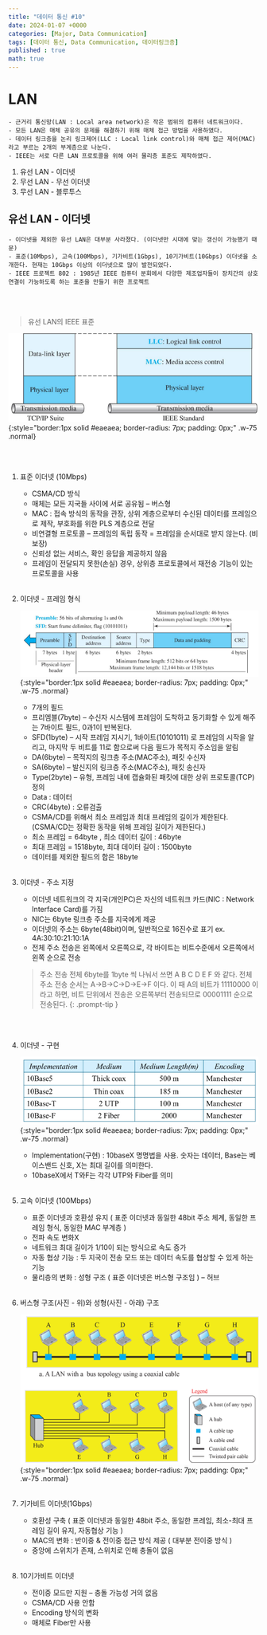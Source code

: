 ```yaml
---
title: "데이터 통신 #10"
date: 2024-01-07 +0000
categories: [Major, Data Communication]
tags: [데이터 통신, Data Communication, 데이터링크층]
published : true
math: true
---
```


# LAN
    - 근거리 통신망(LAN : Local area network)은 작은 범위의 컴퓨터 네트워크이다.
    - 모든 LAN은 매체 공유의 문제를 해결하기 위해 매체 접근 방법을 사용하였다.
    - 데이터 링크층을 논리 링크제어(LLC : Local link control)와 매체 접근 제어(MAC)라고 부르는 2개의 부계층으로 나눈다.
    - IEEE는 서로 다른 LAN 프로토콜을 위해 여러 물리층 표준도 제작하였다.

1. 유선 LAN - 이더넷
2. 무선 LAN - 무선 이더넷
3. 무선 LAN - 블루투스

## 유선 LAN - 이더넷
    - 이더넷을 제외한 유선 LAN은 대부분 사라졌다. (이더넷만 시대에 맞는 갱신이 가능했기 때문)
    - 표준(10Mbps), 고속(100Mbps), 기가비트(1Gbps), 10기가비트(10Gbps) 이더넷을 소개한다. 현재는 10Gbps 이상의 이더넷으로 많이 발전되었다.
    - IEEE 프로젝트 802 : 1985년 IEEE 컴퓨터 분회에서 다양한 제조업자들이 장치간의 상호 연결이 가능하도록 하는 표준을 만들기 위한 프로젝트
    

<br><br>

> 유선 LAN의 IEEE 표준

![Desktop View](/assets/img/major-dc/045.png){:style="border:1px solid #eaeaea; border-radius: 7px; padding: 0px;" .w-75 .normal}

<br><br>


1. 표준 이더넷 (10Mbps)
    - CSMA/CD 방식
    - 매체는 모든 지국들 사이에 서로 공유됨 – 버스형
    - MAC : 접속 방식의 동작을 관장, 상위 계층으로부터 수신된 데이터를 프레임으로 제작, 부호화를 위한 PLS 계층으로 전달
    - 비연결형 프로토콜 – 프레임의 독립 동작 = 프레임을 순서대로 받지 않는다. (비보장)
    - 신뢰성 없는 서비스, 확인 응답을 제공하지 않음
    - 프레임이 전달되지 못한(손실) 경우, 상위층 프로토콜에서 재전송 기능이 있는 프로토콜을 사용
    <br><br>


2. 이더넷 - 프레임 형식

    ![Desktop View](/assets/img/major-dc/046.png){:style="border:1px solid #eaeaea; border-radius: 7px; padding: 0px;" .w-75 .normal}
    - 7개의 필드
    - 프리엠블(7byte) – 수신자 시스템에 프레임이 도착하고 동기화할 수 있게 해주는 7바이트 필드, 0과1이 반복된다.
    - SFD(1byte) – 시작 프레임 지시기, 1바이트(10101011) 로 프레임의 시작을 알리고, 마지막 두 비트를 11로 함으로써 다음 필드가 목적지 주소임을 알림
    - DA(6byte) – 목적지의 링크층 주소(MAC주소), 패킷 수신자
    - SA(6byte) – 발신지의 링크층 주소(MAC주소), 패킷 송신자
    - Type(2byte) – 유형, 프레임 내에 캡슐화된 패킷에 대한 상위 프로토콜(TCP) 정의
    - Data : 데이터
    - CRC(4byte) : 오류검출
    - CSMA/CD를 위해서 최소 프레임과 최대 프레임의 길이가 제한된다. (CSMA/CD는 정확한 동작을 위해 프레임 길이가 제한된다.)
    - 최소 프레임 = 64byte , 최소 데이터 길이 : 46byte
    - 최대 프레임 = 1518byte, 최대 데이터 길이 : 1500byte
    - 데이터를 제외한 필드의 합은 18byte
    <br><br>


3. 이더넷 - 주소 지정
    - 이더넷 네트워크의 각 지국(개인PC)은 자신의 네트워크 카드(NIC : Network Interface Card)를 가짐
    - NIC는 6byte 링크층 주소를 지국에게 제공
    - 이더넷의 주소는 6byte(48bit)이며, 일반적으로 16진수로 표기 ex. 4A:30:10:21:10:1A 
    - 전체 주소 전송은 왼쪽에서 오른쪽으로, 각 바이트는 비트수준에서 오른쪽에서 왼쪽 순으로 전송

    > 주소 전송
    전체 6byte를 1byte 씩 나눠서 쓰면 A B C D E F 와 같다. 전체 주소 전송 순서는 A->B->C->D->E->F 이다.
    이 때 A의 비트가 11110000 이라고 하면, 비트 단위에서 전송은 오른쪽부터 전송되므로 00001111 순으로 전송된다.
    {: .prompt-tip }

    <br><br>


4. 이더넷 - 구현 
    
    ![Desktop View](/assets/img/major-dc/047.png){:style="border:1px solid #eaeaea; border-radius: 7px; padding: 0px;" .w-75 .normal}
    - Implementation(구현) : 10baseX 명명법을 사용. 숫자는 데이터, Base는 베이스밴드 신호, X는 최대 길이를 의미한다. 
    - 10baseX에서 T와F는 각각 UTP와 Fiber를 의미
    <br><br>


5. 고속 이더넷 (100Mbps)
    - 표준 이더넷과 호환성 유지 ( 표준 이더넷과 동일한 48bit 주소 체계, 동일한 프레임 형식, 동일한 MAC 부계층 )
    - 전파 속도 변화X
    - 네트워크 최대 길이가 1/10이 되는 방식으로 속도 증가
    - 자동 협상 기능 : 두 지국이 전송 모드 또는 데이터 속도를 협상할 수 있게 하는 기능
    - 물리층의 변화 : 성형 구조 ( 표준 이더넷은 버스형 구조임 ) – 허브
    <br><br>


6. 버스형 구조(사진 - 위)와 성형(사진 - 아래) 구조

    ![Desktop View](/assets/img/major-dc/048.png){:style="border:1px solid #eaeaea; border-radius: 7px; padding: 0px;" .w-75 .normal}
    <br><br>


7. 기가비트 이더넷(1Gbps)
    - 호환성 구축 ( 표준 이더넷과 동일한 48bit 주소, 동일한 프레임, 최소-최대 프레임 길이 유지, 자동협상 기능 )
    - MAC의 변화 : 반이중 & 전이중 접근 방식 제공 ( 대부분 전이중 방식 )
    - 중앙에 스위치가 존재, 스위치로 인해 충돌이 없음
    <br><br>


8. 10기가비트 이더넷
    - 전이중 모드만 지원 – 충돌 가능성 거의 없음
    - CSMA/CD 사용 안함
    - Encoding 방식의 변화
    - 매체로 Fiber만 사용
